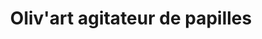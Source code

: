 ---
title: "Oliv'art agitateur de papilles"
url: /bordeaux/olivart-agitateur-de-papilles/
shop: Lebensmittel
---